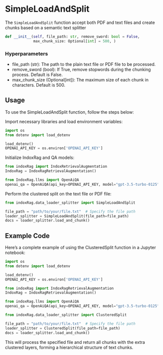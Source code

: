 # SimpleLoadAndSplit

The `SimpleLoadAndSplit` function accept both PDF and text files and create chunks based on a semantic text splitter

```python
def __init__(self, file_path: str, remove_sword: bool = False,
             max_chunk_size: Optional[int] = 500, )
```

### Hyperparameters

- file_path (str): The path to the plain text file or PDF file to be processed.
- remove_sword (bool): If True, remove stopwords during the chunking process. Default is False.
- max_chunk_size (Optional[int]): The maximum size of each chunk in characters. Default is 500.

## Usage

To use the SimpleLoadAndSplit function, follow the steps below:

Import necessary libraries and load environment variables:

```python
import os
from dotenv import load_dotenv

load_dotenv()
OPENAI_API_KEY = os.environ['OPENAI_API_KEY']
```

Initialize IndoxRag and QA models:

```python
from indoxRag import IndoxRetrievalAugmentation
IndoxRag = IndoxRagRetrievalAugmentation()

from IndoxRag.llms import OpenAiQA
openai_qa = OpenAiQA(api_key=OPENAI_API_KEY, model="gpt-3.5-turbo-0125")
```

Perform the clustered split on the text file or PDF file:

```python
from indoxRag.data_loader_splitter import SimpleLoadAndSplit

file_path = "path/to/your/file.txt"  # Specify the file path
loader_splitter = SimpleLoadAndSplit(file_path=file_path)
docs = loader_splitter.load_and_chunk()
```

## Example Code

Here’s a complete example of using the ClusteredSplit function in a
Jupyter notebook:

```python
import os
from dotenv import load_dotenv

load_dotenv()
OPENAI_API_KEY = os.environ['OPENAI_API_KEY']

from indoxRag import IndoxRagRetrievalAugmentation
IndoxRag = IndoxRagRetrievalAugmentation()

from indoxRag.llms import OpenAiQA
openai_qa = OpenAiQA(api_key=OPENAI_API_KEY, model="gpt-3.5-turbo-0125")

from indoxRag.data_loader_splitter import ClusteredSplit

file_path = "path/to/your/file.txt"  # Specify the file path
loader_splitter = ClusteredSplit(file_path=file_path)
docs = loader_splitter.load_and_chunk()
```

This will process the specified file and return all chunks with the
extra clustered layers, forming a hierarchical structure of text chunks.
